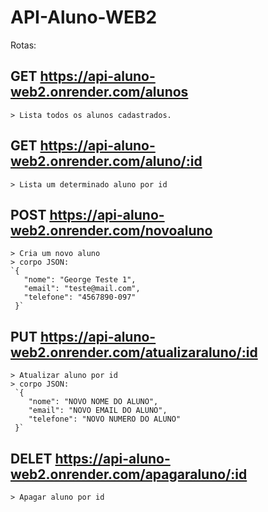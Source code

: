 # API-Aluno-WEB2

Rotas:
## GET https://api-aluno-web2.onrender.com/alunos
    > Lista todos os alunos cadastrados.
## GET https://api-aluno-web2.onrender.com/aluno/:id
    > Lista um determinado aluno por id
## POST https://api-aluno-web2.onrender.com/novoaluno
    > Cria um novo aluno
    > corpo JSON: 
    `{
       "nome": "George Teste 1",
       "email": "teste@mail.com",
       "telefone": "4567890-097"
     }`
## PUT https://api-aluno-web2.onrender.com/atualizaraluno/:id
    > Atualizar aluno por id
    > corpo JSON:
     `{
        "nome": "NOVO NOME DO ALUNO",
        "email": "NOVO EMAIL DO ALUNO",
        "telefone": "NOVO NUMERO DO ALUNO"
     }`
## DELET https://api-aluno-web2.onrender.com/apagaraluno/:id
    > Apagar aluno por id
